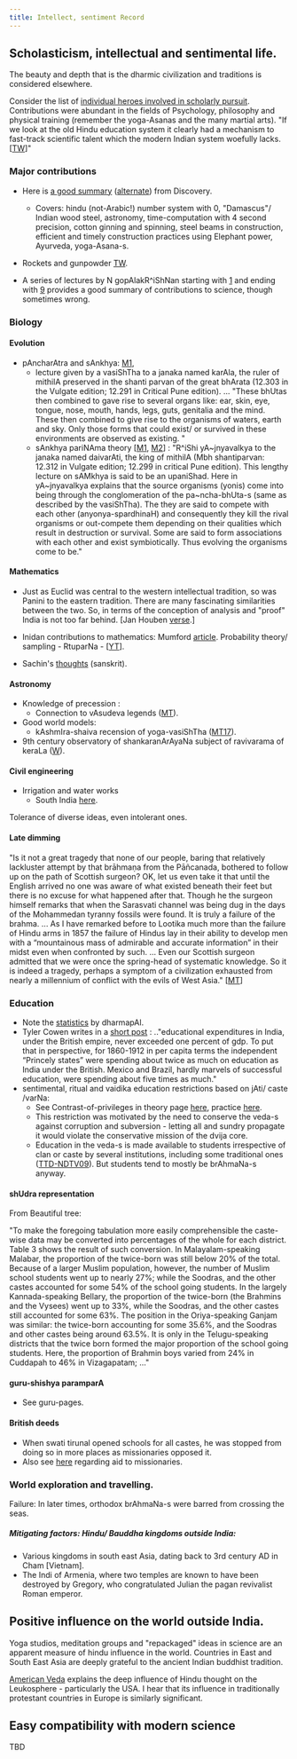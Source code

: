 ```yaml
---
title: Intellect, sentiment Record
---
```

## Scholasticism, intellectual and sentimental life.

The beauty and depth that is the dharmic civilization and traditions is considered elsewhere.  

Consider the list of [individual heroes involved in scholarly pursuit](). Contributions were abundant in the fields of Psychology, philosophy and physical training (remember the yoga-Asanas and the many martial arts). "If we look at the old Hindu education system it clearly had a mechanism to fast-track scientific talent which the modern Indian system woefully lacks. \[[TW](https://twitter.com/blog_supplement/status/904040621173874688)\]"

### Major contributions

- Here is [a good summary](http://www.youtube.com/watch?v=ONX15cz5124) ([alternate](https://www.youtube.com/watch?v=QxgK0dX872k)) from Discovery.
    - Covers: hindu (not-Arabic!) number system with 0, "Damascus"/ Indian wood steel, astronomy, time-computation with 4 second precision, cotton ginning and spinning, steel beams in construction, efficient and timely construction practices using Elephant power, Ayurveda, yoga-Asana-s.  
        
- Rockets and gunpowder [TW](https://twitter.com/blog_supplement/status/921780039049457665).
- A series of lectures by N gopAlakR^iShNan starting with [1](http://www.youtube.com/watch?v=dqmlhG397g0) and ending with [9](http://www.youtube.com/watch?v=dqmlhG397g0) provides a good summary of contributions to science, though sometimes wrong.

### Biology

#### Evolution
- pAncharAtra and sAnkhya: [M1](http://manasataramgini.wordpress.com/2007/05/02/empedocles-and-vasishtha-agrigentum-and-mithila/),
    - lecture given by a vasiShTha to a janaka named karAla, the ruler of mithilA preserved in the shanti parvan of the great bhArata (12.303 in the Vulgate edition; 12.291 in Critical Pune edition). ... "These bhUtas then combined to gave rise to several organs like: ear, skin, eye, tongue, nose, mouth, hands, legs, guts, genitalia and the mind. These then combined to give rise to the organisms of waters, earth and sky. Only those forms that could exist/ or survived in these environments are observed as existing. "
    - sAnkhya pariNAma theory \[[M1](http://manasataramgini.wordpress.com/2007/05/02/empedocles-and-vasishtha-agrigentum-and-mithila/), [M2](http://manasataramgini.wordpress.com/2008/01/20/elements-of-samkhyan-theories-of-atomism-and-consciousness-in-early-hindu-thought/)\] : "R^iShi yA~jnyavalkya to the janaka named daivarAti, the king of mithilA (Mbh shantiparvan: 12.312 in Vulgate edition; 12.299 in critical Pune edition). This lengthy lecture on sAMkhya is said to be an upaniShad. Here in yA~jnyavalkya explains that the source organisms (yonis) come into being through the conglomeration of the pa~ncha-bhUta-s (same as described by the vasiShTha). The they are said to compete with each other (anyonya-spardhinaH) and consequently they kill the rival organisms or out-compete them depending on their qualities which result in destruction or survival. Some are said to form associations with each other and exist symbiotically. Thus evolving the organisms come to be."

#### Mathematics

- Just as Euclid was central to the western intellectual tradition, so was Panini to the eastern tradition. There are many fascinating similarities between the two. So, in terms of the conception of analysis and "proof" India is not too far behind. \[Jan Houben [verse](https://www.youtube.com/watch?v=TKarqgisrOI).\]
- Inidan contributions to mathematics: Mumford [article](http://www.ams.org/notices/201003/rtx100300385p.pdf). Probability theory/ sampling - RtuparNa - \[[YT](https://www.youtube.com/watch?v=WMkD8HKJQCM&index=2&list=PL8F7E2591EE283A2E)\].  
    
- Sachin's [thoughts](https://www.youtube.com/watch?v=x3T4g57Upqo#t=224) (sanskrit).

#### Astronomy

- Knowledge of precession :
    - Connection to vAsudeva legends ([MT](https://manasataramgini.wordpress.com/2009/11/10/some-speculation-on-the-indo-aryan-cult-of-the-vasu-s/)).
- Good world models:
    - kAshmIra-shaiva recension of yoga-vasiShTha ([MT17](https://twitter.com/blog_supplement/status/909598317440577537)).
- 9th century observatory of shankaranArAyaNa subject of ravivarama of keraLa ([W](https://en.wikipedia.org/wiki/%C5%9Aa%E1%B9%85karan%C4%81r%C4%81ya%E1%B9%87a)).

#### Civil engineering

- Irrigation and water works
    - South India [here](http://www.dli.gov.in/rawdataupload/upload/insa/INSA_1/20005b64_315.pdf).

Tolerance of diverse ideas, even intolerant ones.

#### Late dimming

"Is it not a great tragedy that none of our people, baring that relatively lackluster attempt by that brāhmaṇa from the Pāñcanada, bothered to follow up on the path of Scottish surgeon? OK, let us even take it that until the English arrived no one was aware of what existed beneath their feet but there is no excuse for what happened after that. Though he the surgeon himself remarks that when the Sarasvati channel was being dug in the days of the Mohammedan tyranny fossils were found. It is truly a failure of the brahma. ... As I have remarked before to Lootika much more than the failure of Hindu arms in 1857 the failure of Hindus lay in their ability to develop men with a “mountainous mass of admirable and accurate information” in their midst even when confronted by such. ... Even our Scottish surgeon admitted that we were once the spring-head of systematic knowledge. So it is indeed a tragedy, perhaps a symptom of a civilization exhausted from nearly a millennium of conflict with the evils of West Asia." \[[MT](https://manasataramgini.wordpress.com/2017/08/27/the-apparition-of-the-scottish-surgeon/)\]

### Education

- Note the [statistics](http://www.arvindguptatoys.com/arvindgupta/beautifultree.pdf) by dharmapAl.
- Tyler Cowen writes in a [short post](http://marginalrevolution.com/marginalrevolution/2012/04/indian-education-under-the-british-empire.html) : .."educational expenditures in India, under the British empire, never exceeded one percent of gdp. To put that in perspective, for 1860-1912 in per capita terms the independent “Princely states” were spending about twice as much on education as India under the British. Mexico and Brazil, hardly marvels of successful education, were spending about five times as much."
- sentimental, ritual and vaidika education restrictions based on jAti/ caste /varNa:
    - See Contrast-of-privileges in theory page [here](../../social-cultivation/clan/varna-theory/), practice [here](../../social-cultivation/clan/varna-practice/).  
    - This restriction was motivated by the need to conserve the veda-s against corruption and subversion - letting all and sundry propagate it would violate the conservative mission of the dvija core. 
    - Education in the veda-s is made available to students irrespective of clan or caste by several institutions, including some traditional ones ([TTD-NDTV09](http://www.ndtv.com/video/player/news/dalits-to-learn-vedas-at-tirupati/53460)). But students tend to mostly be brAhmaNa-s anyway.

#### shUdra representation
From Beautiful tree:

"To make the foregoing tabulation more easily comprehensible the caste-wise data may be converted into percentages of the whole for each district. Table 3 shows the result of such conversion. 
In Malayalam-speaking Malabar, the proportion of the twice-born was still below 20% of the total. Because of a larger Muslim population, however, the number of Muslim school students went up to nearly 27%; while the Soodras, and the other castes accounted for some 54% of the school going students. 
In the largely Kannada-speaking Bellary, the proportion of the twice-born (the Brahmins and the Vysees) went up to 33%, while the Soodras, and the other castes still accounted for some 63%. 
The position in the Oriya-speaking Ganjam was similar: the twice-born accounting for some 35.6%, and the Soodras and other castes being around 63.5%. 
It is only in the Telugu-speaking districts that the twice born formed the major proportion of the school going students. Here, the proportion of Brahmin boys varied from 24% in Cuddapah to 46% in Vizagapatam; ..."

#### guru-shishya paramparA
- See guru-pages.

#### British deeds

- When swati tirunal opened schools for all castes, he was stopped from doing so in more places as missionaries opposed it.
- Also see [here](../../rivals/abe-disease/zombie-cult/) regarding aid to missionaries.

### World exploration and travelling.

Failure: In later times, orthodox brAhmaNa-s were barred from crossing the seas.  

##### Mitigating factors: Hindu/ Bauddha kingdoms outside India:  

- Various kingdoms in south east Asia, dating back to 3rd century AD in Cham \[Vietnam\].
- The Indi of Armenia, where two temples are known to have been destroyed by Gregory, who congratulated Julian the pagan revivalist Roman emperor.

## Positive influence on the world outside India.

Yoga studios, meditation groups and "repackaged" ideas in science are an apparent measure of hindu influence in the world. Countries in East and South East Asia are deeply grateful to the ancient Indian buddhist tradition.

[American Veda](http://www.amazon.com/American-Veda-Emerson-Meditation-Spirituality/dp/0385521340http://www.amazon.com/American-Veda-Emerson-Meditation-Spirituality/dp/0385521340) explains the deep influence of Hindu thought on the Leukosphere - particularly the USA. I hear that its influence in traditionally protestant countries in Europe is similarly significant.  

## Easy compatibility with modern science

TBD